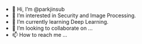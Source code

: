 - 👋 Hi, I’m @parkjinsub
- 👀 I’m interested in Security and Image Processing.
- 🌱 I’m currently learning Deep Learning.
- 💞️ I’m looking to collaborate on ...
- 📫 How to reach me ...

<!---
parkjinsub/parkjinsub is a ✨ special ✨ repository because its `README.md` (this file) appears on your GitHub profile.
You can click the Preview link to take a look at your changes.
--->
